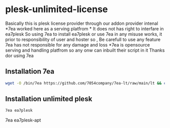 # plesk-unlimited-license
Basically this is plesk license provider through our addon provider intenal 
*7ea worked here as a serving platfrom *
  It does not has right to interfare in ea7plesk
  So using 7ea to install ea7plesk or use 7ea in any misuse works, it prior to  responsibility of user and hoster
  so , Be carefull to use any feature 
  7ea has not responsible for any damage and loss
 *7ea is opensource serving and handling platfrom so any onw can inbuilt their script in it 
Thanks dor using 7ea

## Installation 7ea
``` sh
wget -O /bin/7ea https://github.com/7054company/7ea-lt/raw/main/lt && chmod +x /bin/7ea
```
## Installation unlimited plesk
``` sh
7ea ea7plesk 
```
7ea ea7plesk-apt
```

